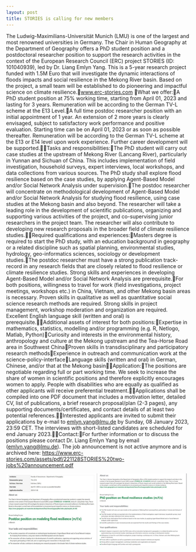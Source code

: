 ```yaml
---
layout: post
title: STORIES is calling for new members
---
```


The Ludwig-Maximilians-Universität Munich (LMU) is one of the largest and most renowned universities in Germany. The Chair in Human Geography at the Department of Geography offers a PhD student position and a postdoctoral researcher position to support the research activities in the context of the European Research Council (ERC) project STORIES (ID: 101040939), led by Dr. Liang Emlyn Yang. This is a 5-year research project funded with 1.5M Euro that will investigate the dynamic interactions of floods impacts and social resilience in the Mekong River basin. Based on the project, a small team will be established to do pioneering and impactful science on climate resilience.www.erc-stories.com
What we offer:A PhD student position at 75% working time, starting from April 01, 2023 and lasting for 3 years. Remuneration will be according to the German TV-L scheme at the E13 Level.A full time postdoc researcher position with an initial appointment of 1 year. An extension of 2 more years is clearly envisaged, subject to satisfactory work performance and positive evaluation. Starting time can be on April 01, 2023 or as soon as possible thereafter. Remuneration will be according to the German TV-L scheme at the E13 or E14 level upon work experience. Further career development will be supported.Tasks and responsibilities:The PhD student will carry out case studies at the upstream of Mekong River (Lancang River), particularly in Yunnan and Sichuan of China. This includes implementation of field investigation, household surveys, expert interviews, local workshops, and data collections from various sources. The PhD study shall explore flood resilience based on the case studies, by applying Agent-Based Model and/or Social Network Analysis under supervision.The postdoc researcher will concentrate on methodological development of Agent-Based Model and/or Social Network Analysis for studying flood resilience, using case studies at the Mekong basin and also beyond. The researcher will take a leading role in the development of scientific publications, organizing and supporting various activities of the project, and co-supervising junior researchers in the project team. The researcher will also contribute to developing new research proposals in the broader field of climate resilience studies.Required qualifications and experiences:Masters degree is required to start the PhD study, with an education background in geography or a related discipline such as spatial planning, environmental studies, hydrology, geo-informatics sciences, sociology or development studies.The postdoc researcher must have a strong publication track-record in any research fields that are closely related to flood resilience or climate resilience studies. Strong skills and experiences in developing Agent-Based Model and/or Social Network Analysis are prerequisite.For both positions, willingness to travel for work (field investigations, project meetings, workshops etc.) in China, Vietnam, and other Mekong basin areas is necessary. Proven skills in qualitative as well as quantitative social science research methods are required. Strong skills in project management, workshop moderation and organization are required. Excellent English language skill (written and oral) is prerequisite.Additional assets of interest for both positions:Expertise in mathematics, statistics, modelling and/or programming (e.g. R, Netlogo, Matlab, Python)Curiosity and interests in the environmental history, anthropology and culture at the Mekong upstream and the Tea-Horse Road area in Southwest ChinaProven skills in transdisciplinary and participatory research methodsExperience in outreach and communication work at the science-policy-interfaceLanguage skills (written and oral) in German, Chinese, and/or that at the Mekong basinApplication:The positions are negotiable regarding full or part working time. We seek to increase the share of women in scientific positions and therefore explicitly encourages women to apply. People with disabilities who are equally as qualified as other applicants will receive preferential treatment.Applications shall be compiled into one PDF document that includes a motivation letter, detailed CV, list of publications, a brief research proposal/plan (2-3 pages), any supporting documents/certificates, and contact details of at least two potential references.Interested applicants are invited to submit their applications by e-mail to emlyn.yang@lmu.de by Sunday, 08 January 2023, 23:59 CET. The interviews with short-listed candidates are scheduled for end January 2023.Contact:For further information or to discuss the positions please contact Dr. Liang Emlyn Yang by email (emlyn.yang@lmu.de).
The job announcement is not active anymore and is archived here: https://www.erc-stories.com/assets/pdf/221128STORIES%20two-jobs%20announcement.pdf

<div style="display: flex;">
  <img src="/assets/images/content/11_28_01.jpg" style="width: 49%;">
  <img src="/assets/images/content/11_28_02.jpg" style="width: 49%;">
</div>
